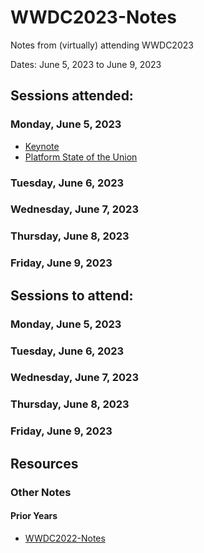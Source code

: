 # WWDC2023-Notes

Notes from (virtually) attending WWDC2023

Dates: June 5, 2023 to June 9, 2023

## Sessions attended:

### Monday, June 5, 2023

- [Keynote](keynote-2023.md)
- [Platform State of the Union](platform-state-of-the-union-2023.md)

### Tuesday, June 6, 2023

### Wednesday, June 7, 2023

### Thursday, June 8, 2023

### Friday, June 9, 2023

## Sessions to attend:

### Monday, June 5, 2023

### Tuesday, June 6, 2023

### Wednesday, June 7, 2023

### Thursday, June 8, 2023

### Friday, June 9, 2023

## Resources

### Other Notes

#### Prior Years

- [WWDC2022-Notes](https://github.com/dacharyc/WWDC2022-Notes/)
